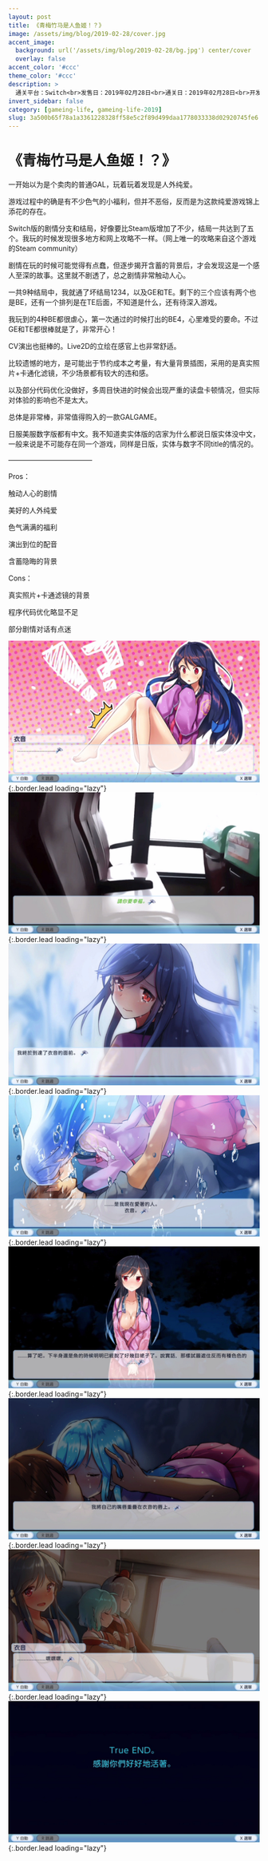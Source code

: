 ```yaml
---
layout: post
title: 《青梅竹马是人鱼姬！？》
image: /assets/img/blog/2019-02-28/cover.jpg
accent_image: 
  background: url('/assets/img/blog/2019-02-28/bg.jpg') center/cover
  overlay: false
accent_color: '#ccc'
theme_color: '#ccc'
description: >
  通关平台：Switch<br>发售日：2019年02月28日<br>通关日：2019年02月28日<br>开发商：贾船, TALESSHOP<br>发行商：贾船
invert_sidebar: false
category: [gameing-life, gameing-life-2019]
slug: 3a500b65f78a1a3361228328ff58e5c2f89d499daa1778033338d02920745fe6
---
```


# 《青梅竹马是人鱼姬！？》

一开始以为是个卖肉的普通GAL，玩着玩着发现是人外纯爱。

游戏过程中的确是有不少色气的小福利，但并不恶俗，反而是为这款纯爱游戏锦上添花的存在。

Switch版的剧情分支和结局，好像要比Steam版增加了不少，结局一共达到了五个。我玩的时候发现很多地方和网上攻略不一样。（网上唯一的攻略来自这个游戏的Steam community）

剧情在玩的时候可能觉得有点蠢，但逐步揭开含蓄的背景后，才会发现这是一个感人至深的故事。这里就不剧透了，总之剧情非常触动人心。

一共9种结局中，我就通了坏结局1234，以及GE和TE。剩下的三个应该有两个也是BE，还有一个排列是在TE后面，不知道是什么，还有待深入游戏。

我玩到的4种BE都很虐心，第一次通过的时候打出的BE4，心里难受的要命。不过GE和TE都很棒就是了，非常开心！

CV演出也挺棒的。Live2D的立绘在感官上也非常舒适。

比较遗憾的地方，是可能出于节约成本之考量，有大量背景插图，采用的是真实照片+卡通化滤镜，不少场景都有较大的违和感。

以及部分代码优化没做好，多周目快进的时候会出现严重的读盘卡顿情况，但实际对体验的影响也不是太大。

总体是非常棒，非常值得购入的一款GALGAME。

日服美服数字版都有中文。我不知道卖实体版的店家为什么都说日版实体没中文，一般来说是不可能存在同一个游戏，同样是日版，实体与数字不同title的情况的。

————————————

Pros：

触动人心的剧情

美好的人外纯爱

色气满满的福利

演出到位的配音

含蓄隐晦的背景

Cons：

真实照片+卡通滤镜的背景

程序代码优化略显不足

部分剧情对话有点迷

![](/assets/img/blog/2019-02-28/1.jpg){:.border.lead loading="lazy"}
![](/assets/img/blog/2019-02-28/2.jpg){:.border.lead loading="lazy"}
![](/assets/img/blog/2019-02-28/3.jpg){:.border.lead loading="lazy"}
![](/assets/img/blog/2019-02-28/4.jpg){:.border.lead loading="lazy"}
![](/assets/img/blog/2019-02-28/5.jpg){:.border.lead loading="lazy"}
![](/assets/img/blog/2019-02-28/6.jpg){:.border.lead loading="lazy"}
![](/assets/img/blog/2019-02-28/7.jpg){:.border.lead loading="lazy"}
![](/assets/img/blog/2019-02-28/8.jpg){:.border.lead loading="lazy"}

